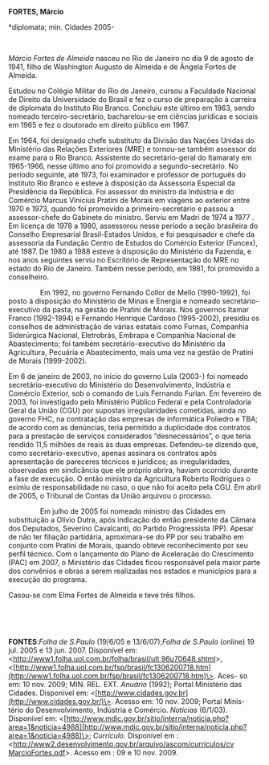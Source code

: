 **FORTES, Márcio**

\*diplomata; min. Cidades 2005-

 

*Márcio Fortes de Almeida* nasceu no Rio de Janeiro no dia 9 de agosto
de 1941, filho de Washington Augusto de Almeida e de Ângela Fortes de
Almeida.

Estudou no Colégio Militar do Rio de Janeiro, cursou a Faculdade
Nacional de Direito da Universidade do Brasil e fez o curso de
preparação à carreira de diplomata do Instituto Rio Branco. Concluiu
este último em 1963, sendo nomeado terceiro-secretário, bacharelou-se em
ciências jurídicas e sociais em 1965 e fez o doutorado em direito
público em 1967.

Em 1964, foi designado chefe substituto da Divisão das Nações Unidas do
Ministério das Relações Exteriores (MRE) e tornou-se também assessor do
exame para o Rio Branco. Assistente do secretário-geral do Itamaraty em
1965-1966, nesse último ano foi promovido a segundo-secretário. No
período seguinte, até 1973, foi examinador e professor de português do
Instituto Rio Branco e esteve à disposição da Assessoria Especial da
Presidência da República. Foi assessor do ministro da Indústria e do
Comércio Marcus Vinícius Pratini de Morais em viagens ao exterior entre
1970 e 1973, quando foi promovido a primeiro-secretário e passou a
assessor-chefe do Gabinete do ministro. Serviu em Madri de 1974 a 1977 .
Em licença de 1978 a 1980, assessorou nesse período a seção brasileira
do Conselho Empresarial Brasil-Estados Unidos, e foi pesquisador e chefe
da assessoria da Fundação Centro de Estudos do Comércio Exterior
(Funcex), até 1987. De 1980 a 1988 esteve à disposição do Ministério da
Fazenda, e nos anos seguintes serviu no Escritório de Representação do
MRE no estado do Rio de Janeiro. Também nesse período, em 1981, foi
promovido a conselheiro.

                Em 1992, no governo Fernando Collor de Mello
(1990-1992), foi posto à disposição do Ministério de Minas e Energia e
nomeado secretário-executivo da pasta, na gestão de Pratini de Morais.
Nos governos Itamar Franco (1992-1994) e Fernando Henrique Cardoso
(1995-2002), presidiu os conselhos de administração de várias estatais
como Furnas, Companhia Siderúrgica Nacional, Eletrobrás, Embrapa e
Companhia Nacional de Abastecimento; foi também secretário-executivo do
Ministério da Agricultura, Pecuária e Abastecimento, mais uma vez na
gestão de Pratini de Morais (1999-2002).

Em 6 de janeiro de 2003, no início do governo Lula (2003-) foi nomeado
secretário-executivo do Ministério do Desenvolvimento, Indústria e
Comércio Exterior, sob o comando de Luís Fernando Furlan. Em fevereiro
de 2003, foi investigado pelo Ministério Público Federal e pela
Controladoria Geral da União (CGU) por supostas irregularidades
cometidas, ainda no governo FHC, na contratação das empresas de
informática Poliedro e TBA; de acordo com as denúncias, teria permitido
a duplicidade dos contratos para a prestação de serviços considerados
“desnecessários”, o que teria rendido 11,5 milhões de reais às duas
empresas. Defendeu-se dizendo que, como secretário-executivo, apenas
assinara os contratos após apresentação de pareceres técnicos e
jurídicos; as irregularidades, observadas em sindicância que ele próprio
abrira, haviam ocorrido durante a fase de execução. O então ministro da
Agricultura Roberto Rodrigues o eximiu de responsabilidade no caso, o
que não foi aceito pela CGU. Em abril de 2005, o Tribunal de Contas da
União arquivou o processo.

                Em julho de 2005 foi nomeado ministro das Cidades em
substituição a Olívio Dutra, após indicação do então presidente da
Câmara dos Deputados, Severino Cavalcanti, do Partido Progressista (PP).
Apesar de não ter filiação partidária, aproximara-se do PP por seu
trabalho em conjunto com Pratini de Morais, quando obteve reconhecimento
por seu perfil técnico. Com o lançamento do Plano de Aceleração do
Crescimento (PAC) em 2007, o Ministério das Cidades ficou responsável
pela maior parte dos convênios e obras a serem realizadas nos estados e
municípios para a execução do programa.

Casou-se com Elma Fortes de Almeida e teve três filhos.

 

 

**FONTES**:*Folha de S.Paulo* (19/6/05 e 13/6/07);*Folha de S.Paulo*
(online) 19 jul. 2005 e 13 jun. 2007. Disponível em:
\<[http://www1.folha.uol.com.br/folha/brasil/ult
96u70648.shtml](http://www1.folha.uol.com.br/folha/brasil/ult%2096u70648.shtml)\>,\<[http://www1.folha.uol.com.br/fsp/brasil/fc1306200718.htm](http://www1.folha.uol.com.br/fsp/brasil/fc1306200718.htm)\>.
Aces- so em: 10 nov. 2009; MIN. REL. EXT. *Anuário* (1992); Portal
Ministério das Cidades. Disponível em:
\<[http://www.cidades.gov.br](http://www.cidades.gov.br/)\>. Acesso em:
10 nov. 2009; Portal Minis- tério do Desenvolvimento, Indústria e
Comércio. *Notícias* (6/1/03). Disponível em:
\<[http://www.mdic.gov.br/sitio/interna/noticia.php?area=1&noticia=4988](http://www.mdic.gov.br/sitio/interna/noticia.php?area=1&noticia=4988)\>;
*Currículo*. Disponível em :
\<[http://www2.desenvolvimento.gov.br/arquivo/ascom/curriculos/cv
MarcioFortes.pdf](http://www2.desenvolvimento.gov.br/arquivo/ascom/curriculos/cv%20MarcioFortes.pdf)\>.
Acesso em : 09 e 10 nov. 2009.

 

 

 

 

 

 

 

 

 

 

 

 

 

 

 

 

 

 

 
